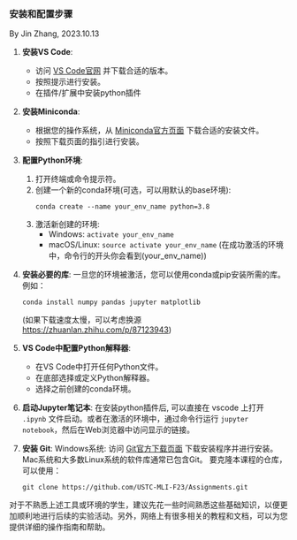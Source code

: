 ### 安装和配置步骤
By Jin Zhang, 2023.10.13


1. **安装VS Code**:
    - 访问 [VS Code官网](https://code.visualstudio.com/) 并下载合适的版本。
    - 按照提示进行安装。
    - 在插件/扩展中安装python插件

2. **安装Miniconda**:
    - 根据您的操作系统，从 [Miniconda官方页面](https://docs.conda.io/projects/miniconda/en/latest/) 下载合适的安装文件。
    - 按照下载页面的指引进行安装。

3. **配置Python环境**:
    1. 打开终端或命令提示符。
    2. 创建一个新的conda环境(可选，可以用默认的base环境): 
       ```
       conda create --name your_env_name python=3.8
       ```
    3. 激活新创建的环境: 
       - Windows: `activate your_env_name`
       - macOS/Linux: `source activate your_env_name`
        (在成功激活的环境中，命令行的开头你会看到(your_env_name))
4. **安装必要的库**:
   一旦您的环境被激活，您可以使用conda或pip安装所需的库。例如：
   ```
   conda install numpy pandas jupyter matplotlib
   ```
   (如果下载速度太慢，可以考虑换源 https://zhuanlan.zhihu.com/p/87123943)

5. **VS Code中配置Python解释器**:
    - 在VS Code中打开任何Python文件。
    - 在底部选择或定义Python解释器。
    - 选择之前创建的conda环境。

6. **启动Jupyter笔记本**:
   在安装python插件后, 可以直接在 vscode 上打开 `.ipynb` 文件启动。或者在激活的环境中，通过命令行运行 `jupyter notebook`，然后在Web浏览器中访问显示的链接。

7. **安装 Git**:
   Windows系统: 访问 [Git官方下载页面](https://git-scm.com/downloads) 下载安装程序并进行安装。Mac系统和大多数Linux系统的软件库通常已包含Git。
   要克隆本课程的仓库，可以使用：
   ```
   git clone https://github.com/USTC-MLI-F23/Assignments.git
   ```

对于不熟悉上述工具或环境的学生，建议先花一些时间熟悉这些基础知识，以便更加顺利地进行后续的实验活动。另外，网络上有很多相关的教程和文档，可以为您提供详细的操作指南和帮助。
